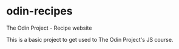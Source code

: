 # odin-recipes
The Odin Project - Recipe website


This is a basic project to get used to The Odin Project's JS course.